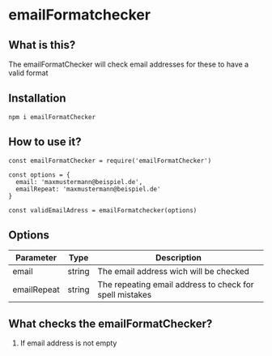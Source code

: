# emailFormatchecker

## What is this?
The emailFormatChecker will check email addresses for these to have a valid format

## Installation
```
npm i emailFormatChecker
```

## How to use it?

```
const emailFormatChecker = require('emailFormatChecker')

const options = {
  email: 'maxmustermann@beispiel.de',
  emailRepeat: 'maxmustermann@beispiel.de'
}

const validEmailAdress = emailFormatchecker(options)
```

## Options

| Parameter   | Type   | Description                                             |
| ------------| -------| --------------------------------------------------------|
| email       | string | The email address wich will be checked                  |
| emailRepeat | string | The repeating email address to check for spell mistakes |

## What checks the emailFormatChecker?

1. If email address is not empty